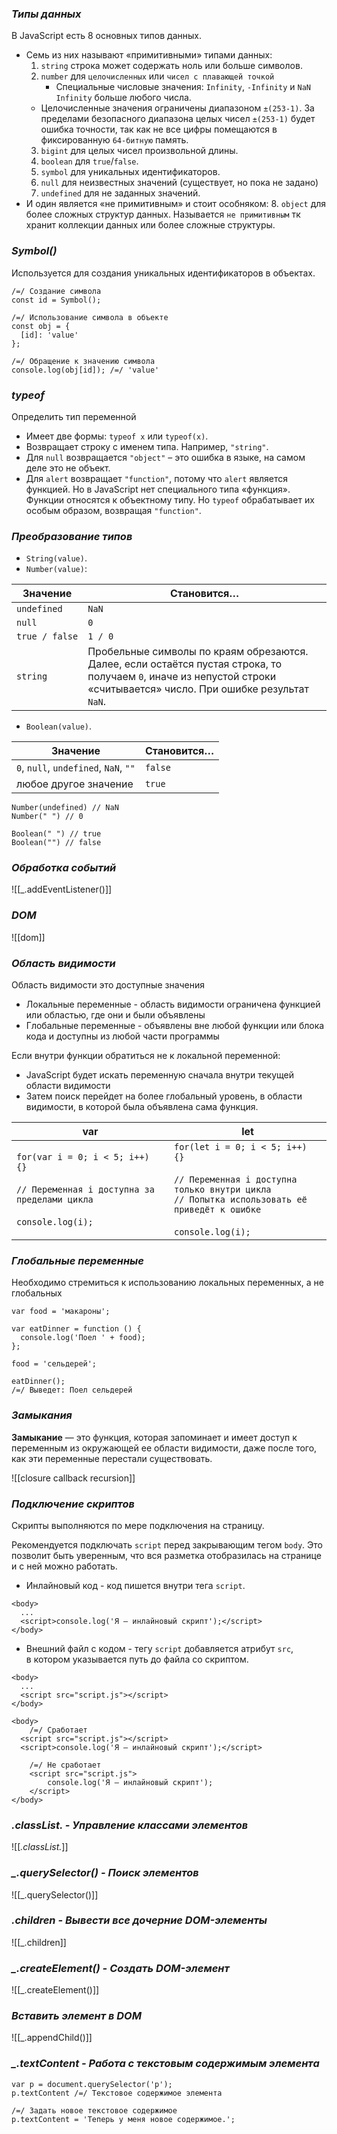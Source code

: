 ### _Типы данных_

В JavaScript есть 8 основных типов данных.

- Семь из них называют «примитивными» типами данных:
  1. `string` строка может содержать ноль или больше символов.
  2. `number` для `целочисленных` или `чисел с плавающей точкой`
     - Специальные числовые значения: `Infinity`, `-Infinity` и `NaN`
       `Infinity` больше любого числа.
  - Целочисленные значения ограничены диапазоном `±(253-1)`.
    За пределами безопасного диапазона целых чисел `±(253-1)` будет ошибка точности, так как не все цифры помещаются в фиксированную `64-битную` память.
  3. `bigint` для целых чисел произвольной длины.
  4. `boolean` для `true`/`false`.
  5. `symbol` для уникальных идентификаторов.
  6. `null` для неизвестных значений (существует, но пока не задано)
  7. `undefined` для не заданных значений.
- И один является «не примитивным» и стоит особняком:
  8. `object` для более сложных структур данных.
  Называется `не примитивным` тк хранит коллекции данных или более сложные структуры.

### _Symbol()_

Используется для создания уникальных идентификаторов в объектах.

```
/=/ Создание символа
const id = Symbol();

/=/ Использование символа в объекте
const obj = {
  [id]: 'value'
};

/=/ Обращение к значению символа
console.log(obj[id]); /=/ 'value'
```

### _typeof_

Определить тип переменной

- Имеет две формы: `typeof x` или `typeof(x)`.
- Возвращает строку с именем типа. Например, `"string"`.
- Для `null` возвращается `"object"` – это ошибка в языке, на самом деле это не объект.
- Для `alert` возвращает `"function"`, потому что `alert` является функцией. Но в JavaScript нет специального типа «функция». Функции относятся к объектному типу. Но `typeof` обрабатывает их особым образом, возвращая `"function"`.

### _Преобразование типов_

- `String(value)`.
- `Number(value)`:

| Значение       | Становится…                                                                                                                                                            |
| -------------- | ---------------------------------------------------------------------------------------------------------------------------------------------------------------------- |
| `undefined`    | `NaN`                                                                                                                                                                  |
| `null`         | `0`                                                                                                                                                                    |
| `true / false` | `1 / 0`                                                                                                                                                                |
| `string`       | Пробельные символы по краям обрезаются. Далее, если остаётся пустая строка, то получаем `0`, иначе из непустой строки «считывается» число. При ошибке результат `NaN`. |

- `Boolean(value)`.

| Значение                              | Становится… |
| ------------------------------------- | ----------- |
| `0`, `null`, `undefined`, `NaN`, `""` | `false`     |
| любое другое значение                 | `true`      |

```
Number(undefined) // NaN
Number(" ") // 0

Boolean(" ") // true
Boolean("") // false
```

### *Обработка событий*

![[_.addEventListener()]]

### _DOM_

![[dom]]

### _Область видимости_

Область видимости это доступные значения 
- Локальные переменные - область видимости ограничена функцией или областью, где они и были объявлены
- Глобальные переменные - объявлены вне любой функции или блока кода и доступны из любой части программы

Если внутри функции обратиться не к локальной переменной:
- JavaScript будет искать переменную сначала внутри текущей области видимости
- Затем поиск перейдет на более глобальный уровень, в области видимости, в которой была объявлена сама функция.

|**var**|**let**|
|---|---|
|`for(var i = 0; i < 5; i++) {}`  <br>  <br>`// Переменная i доступна за пределами цикла ` <br>  <br>`console.log(i);`|`for(let i = 0; i < 5; i++) {} ` <br>  <br>`// Переменная i доступна только внутри цикла`  <br>`// Попытка использовать её приведёт к ошибке`  <br>  <br>`console.log(i);`|

### _Глобальные переменные_

Необходимо стремиться к использованию локальных переменных, а не глобальных

```
var food = 'макароны';

var eatDinner = function () {
  console.log('Поел ' + food);
};

food = 'сельдерей';

eatDinner();
/=/ Выведет: Поел сельдерей
```

### _Замыкания_

**Замыкание** — это функция, которая запоминает и имеет доступ к переменным из окружающей ее области видимости, даже после того, как эти переменные перестали существовать.

![[closure callback recursion]]

### _Подключение скриптов_

Скрипты выполняются по мере подключения на страницу.

Рекомендуется подключать `script` перед закрывающим тегом `body`.
Это позволит быть уверенным, что вся разметка отобразилась на странице и с ней можно работать.

- Инлайновый код - код пишется внутри тега `script`.

```
<body>
  ...
  <script>console.log('Я — инлайновый скрипт');</script>
</body>
```

- Внешний файл с кодом - тегу `script` добавляется атрибут `src`, в котором указывается путь до файла со скриптом.

```
<body>
  ...
  <script src="script.js"></script>
</body>
```

```
<body>
	/=/ Сработает
  <script src="script.js"></script>
  <script>console.log('Я — инлайновый скрипт');</script>

	/=/ Не сработает
	<script src="script.js">
		console.log('Я — инлайновый скрипт');
	</script>
</body>
```

### _.classList. - Управление классами элементов_

![[_.classList._]]

### _\_.querySelector() - Поиск элементов_

![[_.querySelector()]]

### _.children - Вывести все дочерние DOM-элементы_

![[_.children]]

### _\_.createElement() - Создать DOM-элемент_

![[_.createElement()]]

### _Вставить элемент в DOM_

![[_.appendChild()]]

### _\_.textContent - Работа с текстовым содержимым элемента_

```
var p = document.querySelector('p');
p.textContent /=/ Текстовое содержимое элемента
```

```
/=/ Задать новое текстовое содержимое
p.textContent = 'Теперь у меня новое содержимое.';
```


